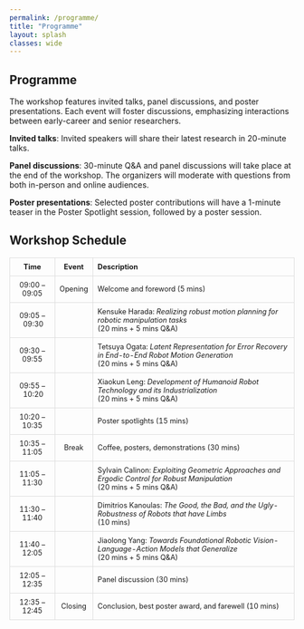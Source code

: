 ```yaml
---
permalink: /programme/
title: "Programme"
layout: splash
classes: wide
---
```

<!-- 
**Disclaimer:** This workshop is not yet confirmed. We are working on our proposal submission.
{: .notice--danger}

**Warning:** This website is under construction.
{: .notice--warning} -->


## Programme

The workshop features invited talks, panel discussions, and poster presentations. Each event will foster discussions, emphasizing interactions between early-career and senior researchers.

**Invited talks**: Invited speakers will share their latest research in 20-minute talks.

**Panel discussions**: 30-minute Q&A and panel discussions will take place at the end of the workshop. The organizers will moderate with questions from both in-person and online audiences.

**Poster presentations**: Selected poster contributions will have a 1-minute teaser in the Poster Spotlight session, followed by a poster session.

## Workshop Schedule

<style>
  table {
    width: 100%;
    border-collapse: collapse;
    font-size: 0.9em; /* Increase the font size */
  }
  th, td {
    border: 1px solid #ddd;
    padding: 8px;
    text-align: center;
  }
</style>

<!-- 
|     Time      |  Event  | Description                                           | 
| :-----------: | :-----: | :---------------------------------------------------- |
| 08:30 – 08:35 | Opening | Welcome and foreword (5 mins)                         |
| 08:35 – 09:00 |         | Kensuke Harada: *Realizing robust motion planning for robotic manipulation tasks*  <br> (20 mins + 5 mins Q&A)|
| 09:00 – 09:25 |         | Tetsuya Ogata: *Latent Representation for Error Recovery in End-to-End Robot Motion Generation* <br> (20 mins + 5 mins Q&A)|
| 09:25 – 09:50 |         | Xiaokun Leng: *Development of Humanoid Robot Technology and its Industrialization* <br> (20 mins + 5 mins Q&A)|
| 09:50 – 10:15 |         | Sylvain Calinon: *Exploiting Geometric Approaches and Ergodic Control for Robust Manipulation* <br> (20 mins + 5 mins Q&A)|
| 10:15 – 10:30 |         | Poster spotlights (15 mins)                           |
| 10:30 – 11:00 |  Break  | Coffee, posters, demonstrations (30 mins)             |
| 11:15 – 11:25 |         | Dimitrios Kanoulas: *The Good, the Bad, and the Ugly-Robustness of Robots that have Limbs* <br> (10 min)|
| 11:25 – 11:50 |         | Jiaolong Yang: *Towards Foundational Robotic Vision-Language-Action Models that Generalize* <br> (20 mins + 5 mins Q&A)|
| 11:50 – 12:20 |         | Panel discussion (30 mins)                            |
| 12:20 – 12:30 | Closing | Conclusion, best poster award, and farewell (10 mins)  | -->

|     Time      |  Event  | Description                                           | 
| :-----------: | :-----: | :---------------------------------------------------- |
| 09:00 – 09:05 | Opening | Welcome and foreword (5 mins)                         |
| 09:05 – 09:30 |         | Kensuke Harada: *Realizing robust motion planning for robotic manipulation tasks*  <br> (20 mins + 5 mins Q&A)|
| 09:30 – 09:55 |         | Tetsuya Ogata: *Latent Representation for Error Recovery in End-to-End Robot Motion Generation* <br> (20 mins + 5 mins Q&A)|
| 09:55 – 10:20 |         | Xiaokun Leng: *Development of Humanoid Robot Technology and its Industrialization* <br> (20 mins + 5 mins Q&A)|
| 10:20 – 10:35 |         | Poster spotlights (15 mins)                           |
| 10:35 – 11:05 |  Break  | Coffee, posters, demonstrations (30 mins)             |
| 11:05 – 11:30 |         | Sylvain Calinon: *Exploiting Geometric Approaches and Ergodic Control for Robust Manipulation* <br> (20 mins + 5 mins Q&A)|
| 11:30 – 11:40 |         | Dimitrios Kanoulas: *The Good, the Bad, and the Ugly-Robustness of Robots that have Limbs* <br> (10 mins)|
| 11:40 – 12:05 |         | Jiaolong Yang: *Towards Foundational Robotic Vision-Language-Action Models that Generalize* <br> (20 mins + 5 mins Q&A)|
| 12:05 – 12:35 |         | Panel discussion (30 mins)                             |
| 12:35 – 12:45 | Closing | Conclusion, best poster award, and farewell (10 mins)  |

